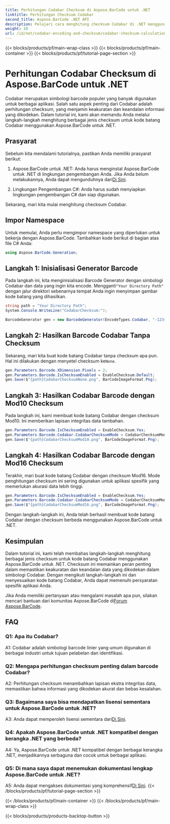 ```yaml
---
title: Perhitungan Codabar Checksum di Aspose.BarCode untuk .NET
linktitle: Perhitungan Checksum Codabar
second_title: Aspose.BarCode .NET API
description: Pelajari cara menghitung checksum Codabar di .NET menggunakan Aspose.BarCode. Meningkatkan akurasi data dalam barcode Codabar. Dapatkan panduan langkah demi langkah.
weight: 10
url: /id/net/codabar-encoding-and-checksum/codabar-checksum-calculation/
---
```


{{< blocks/products/pf/main-wrap-class >}}
{{< blocks/products/pf/main-container >}}
{{< blocks/products/pf/tutorial-page-section >}}

# Perhitungan Codabar Checksum di Aspose.BarCode untuk .NET

Codabar merupakan simbologi barcode populer yang banyak digunakan untuk berbagai aplikasi. Salah satu aspek penting dari Codabar adalah perhitungan checksum, yang menjamin keakuratan dan keandalan informasi yang dikodekan. Dalam tutorial ini, kami akan memandu Anda melalui langkah-langkah menghitung berbagai jenis checksum untuk kode batang Codabar menggunakan Aspose.BarCode untuk .NET.

## Prasyarat

Sebelum kita mendalami tutorialnya, pastikan Anda memiliki prasyarat berikut:

1. Aspose.BarCode untuk .NET: Anda harus menginstal Aspose.BarCode untuk .NET di lingkungan pengembangan Anda. Jika Anda belum melakukannya, Anda dapat mengunduhnya dari[Di Sini](https://releases.aspose.com/barcode/net/).

2. Lingkungan Pengembangan C#: Anda harus sudah menyiapkan lingkungan pengembangan C# dan siap digunakan.

Sekarang, mari kita mulai menghitung checksum Codabar.

## Impor Namespace

Untuk memulai, Anda perlu mengimpor namespace yang diperlukan untuk bekerja dengan Aspose.BarCode. Tambahkan kode berikut di bagian atas file C# Anda:

```csharp
using Aspose.BarCode.Generation;
```

## Langkah 1: Inisialisasi Generator Barcode

 Pada langkah ini, kita menginisialisasi Barcode Generator dengan simbologi Codabar dan data yang ingin kita encode. Mengganti`"Your Directory Path"` dengan jalur direktori sebenarnya tempat Anda ingin menyimpan gambar kode batang yang dihasilkan.

```csharp
string path = "Your Directory Path";
System.Console.WriteLine("CodabarChecksum:");

BarcodeGenerator gen = new BarcodeGenerator(EncodeTypes.Codabar, "-12345-");
```

## Langkah 2: Hasilkan Barcode Codabar Tanpa Checksum

 Sekarang, mari kita buat kode batang Codabar tanpa checksum apa pun. Hal ini dilakukan dengan menyetel checksum ke`None`.

```csharp
gen.Parameters.Barcode.XDimension.Pixels = 2;
gen.Parameters.Barcode.IsChecksumEnabled = EnableChecksum.Default;
gen.Save($"{path}CodabarChecksumNone.png", BarCodeImageFormat.Png);
```

## Langkah 3: Hasilkan Codabar Barcode dengan Mod10 Checksum

Pada langkah ini, kami membuat kode batang Codabar dengan checksum Mod10. Ini memberikan lapisan integritas data tambahan. 

```csharp
gen.Parameters.Barcode.IsChecksumEnabled = EnableChecksum.Yes;
gen.Parameters.Barcode.Codabar.CodabarChecksumMode = CodabarChecksumMode.Mod10;
gen.Save($"{path}CodabarChecksumMod10.png", BarCodeImageFormat.Png);
```

## Langkah 4: Hasilkan Codabar Barcode dengan Mod16 Checksum

Terakhir, mari buat kode batang Codabar dengan checksum Mod16. Mode penghitungan checksum ini sering digunakan untuk aplikasi spesifik yang memerlukan akurasi data lebih tinggi.

```csharp
gen.Parameters.Barcode.IsChecksumEnabled = EnableChecksum.Yes;
gen.Parameters.Barcode.Codabar.CodabarChecksumMode = CodabarChecksumMode.Mod16;
gen.Save($"{path}CodabarChecksumMod16.png", BarCodeImageFormat.Png);
```

Dengan langkah-langkah ini, Anda telah berhasil membuat kode batang Codabar dengan checksum berbeda menggunakan Aspose.BarCode untuk .NET.

## Kesimpulan

Dalam tutorial ini, kami telah membahas langkah-langkah menghitung berbagai jenis checksum untuk kode batang Codabar menggunakan Aspose.BarCode untuk .NET. Checksum ini memainkan peran penting dalam memastikan keakuratan dan keandalan data yang dikodekan dalam simbologi Codabar. Dengan mengikuti langkah-langkah ini dan menyesuaikan kode batang Codabar, Anda dapat memenuhi persyaratan spesifik aplikasi Anda.

 Jika Anda memiliki pertanyaan atau mengalami masalah apa pun, silakan mencari bantuan dari komunitas Aspose.BarCode di[Forum Aspose.BarCode](https://forum.aspose.com/c/barcode/13).

## FAQ

### Q1: Apa itu Codabar?

A1: Codabar adalah simbologi barcode linier yang umum digunakan di berbagai industri untuk tujuan pelabelan dan identifikasi.

### Q2: Mengapa perhitungan checksum penting dalam barcode Codabar?

A2: Perhitungan checksum menambahkan lapisan ekstra integritas data, memastikan bahwa informasi yang dikodekan akurat dan bebas kesalahan.

### Q3: Bagaimana saya bisa mendapatkan lisensi sementara untuk Aspose.BarCode untuk .NET?

 A3: Anda dapat memperoleh lisensi sementara dari[Di Sini](https://purchase.aspose.com/temporary-license/).

### Q4: Apakah Aspose.BarCode untuk .NET kompatibel dengan kerangka .NET yang berbeda?

A4: Ya, Aspose.BarCode untuk .NET kompatibel dengan berbagai kerangka .NET, menjadikannya serbaguna dan cocok untuk berbagai aplikasi.

### Q5: Di mana saya dapat menemukan dokumentasi lengkap Aspose.BarCode untuk .NET?

 A5: Anda dapat mengakses dokumentasi yang komprehensif[Di Sini](https://reference.aspose.com/barcode/net/).
{{< /blocks/products/pf/tutorial-page-section >}}

{{< /blocks/products/pf/main-container >}}
{{< /blocks/products/pf/main-wrap-class >}}

{{< blocks/products/products-backtop-button >}}
